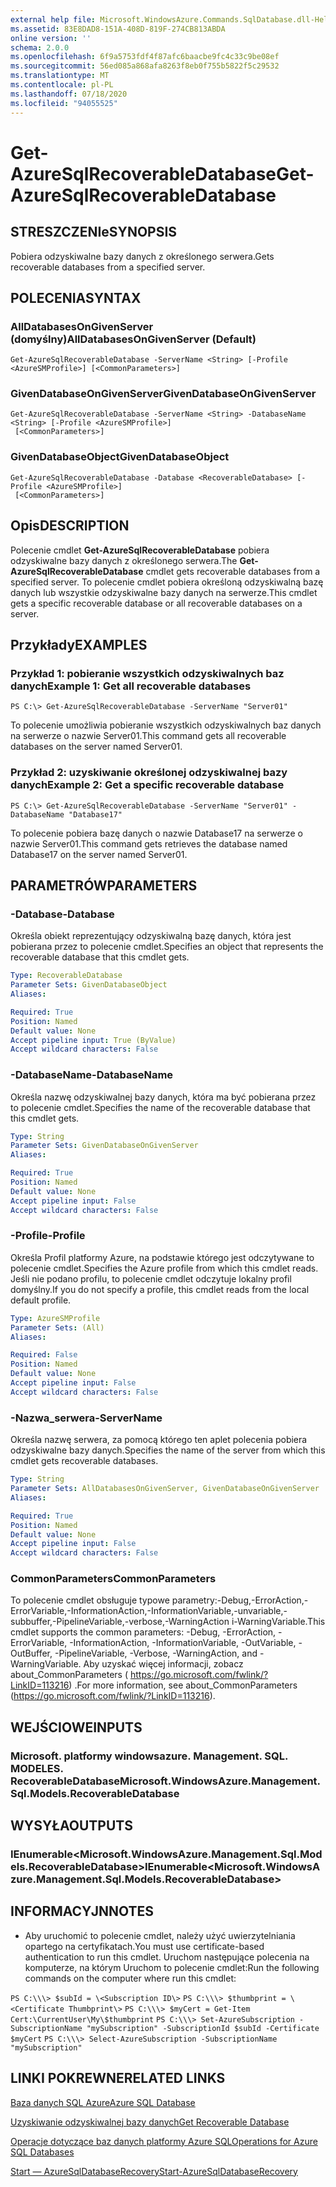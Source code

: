 ```yaml
---
external help file: Microsoft.WindowsAzure.Commands.SqlDatabase.dll-Help.xml
ms.assetid: 83E8DAD8-151A-408D-819F-274CB813ABDA
online version: ''
schema: 2.0.0
ms.openlocfilehash: 6f9a5753fdf4f87afc6baacbe9fc4c33c9be08ef
ms.sourcegitcommit: 56ed085a868afa8263f8eb0f755b5822f5c29532
ms.translationtype: MT
ms.contentlocale: pl-PL
ms.lasthandoff: 07/18/2020
ms.locfileid: "94055525"
---
```

# <span data-ttu-id="4a9fb-101">Get-AzureSqlRecoverableDatabase</span><span class="sxs-lookup"><span data-stu-id="4a9fb-101">Get-AzureSqlRecoverableDatabase</span></span>

## <span data-ttu-id="4a9fb-102">STRESZCZENIe</span><span class="sxs-lookup"><span data-stu-id="4a9fb-102">SYNOPSIS</span></span>
<span data-ttu-id="4a9fb-103">Pobiera odzyskiwalne bazy danych z określonego serwera.</span><span class="sxs-lookup"><span data-stu-id="4a9fb-103">Gets recoverable databases from a specified server.</span></span>

## <span data-ttu-id="4a9fb-104">POLECENIA</span><span class="sxs-lookup"><span data-stu-id="4a9fb-104">SYNTAX</span></span>

### <span data-ttu-id="4a9fb-105">AllDatabasesOnGivenServer (domyślny)</span><span class="sxs-lookup"><span data-stu-id="4a9fb-105">AllDatabasesOnGivenServer (Default)</span></span>
```
Get-AzureSqlRecoverableDatabase -ServerName <String> [-Profile <AzureSMProfile>] [<CommonParameters>]
```

### <span data-ttu-id="4a9fb-106">GivenDatabaseOnGivenServer</span><span class="sxs-lookup"><span data-stu-id="4a9fb-106">GivenDatabaseOnGivenServer</span></span>
```
Get-AzureSqlRecoverableDatabase -ServerName <String> -DatabaseName <String> [-Profile <AzureSMProfile>]
 [<CommonParameters>]
```

### <span data-ttu-id="4a9fb-107">GivenDatabaseObject</span><span class="sxs-lookup"><span data-stu-id="4a9fb-107">GivenDatabaseObject</span></span>
```
Get-AzureSqlRecoverableDatabase -Database <RecoverableDatabase> [-Profile <AzureSMProfile>]
 [<CommonParameters>]
```

## <span data-ttu-id="4a9fb-108">Opis</span><span class="sxs-lookup"><span data-stu-id="4a9fb-108">DESCRIPTION</span></span>
<span data-ttu-id="4a9fb-109">Polecenie cmdlet **Get-AzureSqlRecoverableDatabase** pobiera odzyskiwalne bazy danych z określonego serwera.</span><span class="sxs-lookup"><span data-stu-id="4a9fb-109">The **Get-AzureSqlRecoverableDatabase** cmdlet gets recoverable databases from a specified server.</span></span>
<span data-ttu-id="4a9fb-110">To polecenie cmdlet pobiera określoną odzyskiwalną bazę danych lub wszystkie odzyskiwalne bazy danych na serwerze.</span><span class="sxs-lookup"><span data-stu-id="4a9fb-110">This cmdlet gets a specific recoverable database or all recoverable databases on a server.</span></span>

## <span data-ttu-id="4a9fb-111">Przykłady</span><span class="sxs-lookup"><span data-stu-id="4a9fb-111">EXAMPLES</span></span>

### <span data-ttu-id="4a9fb-112">Przykład 1: pobieranie wszystkich odzyskiwalnych baz danych</span><span class="sxs-lookup"><span data-stu-id="4a9fb-112">Example 1: Get all recoverable databases</span></span>
```
PS C:\> Get-AzureSqlRecoverableDatabase -ServerName "Server01"
```

<span data-ttu-id="4a9fb-113">To polecenie umożliwia pobieranie wszystkich odzyskiwalnych baz danych na serwerze o nazwie Server01.</span><span class="sxs-lookup"><span data-stu-id="4a9fb-113">This command gets all recoverable databases on the server named Server01.</span></span>

### <span data-ttu-id="4a9fb-114">Przykład 2: uzyskiwanie określonej odzyskiwalnej bazy danych</span><span class="sxs-lookup"><span data-stu-id="4a9fb-114">Example 2: Get a specific recoverable database</span></span>
```
PS C:\> Get-AzureSqlRecoverableDatabase -ServerName "Server01" -DatabaseName "Database17"
```

<span data-ttu-id="4a9fb-115">To polecenie pobiera bazę danych o nazwie Database17 na serwerze o nazwie Server01.</span><span class="sxs-lookup"><span data-stu-id="4a9fb-115">This command gets retrieves the database named Database17 on the server named Server01.</span></span>

## <span data-ttu-id="4a9fb-116">PARAMETRÓW</span><span class="sxs-lookup"><span data-stu-id="4a9fb-116">PARAMETERS</span></span>

### <span data-ttu-id="4a9fb-117">-Database</span><span class="sxs-lookup"><span data-stu-id="4a9fb-117">-Database</span></span>
<span data-ttu-id="4a9fb-118">Określa obiekt reprezentujący odzyskiwalną bazę danych, która jest pobierana przez to polecenie cmdlet.</span><span class="sxs-lookup"><span data-stu-id="4a9fb-118">Specifies an object that represents the recoverable database that this cmdlet gets.</span></span>

```yaml
Type: RecoverableDatabase
Parameter Sets: GivenDatabaseObject
Aliases: 

Required: True
Position: Named
Default value: None
Accept pipeline input: True (ByValue)
Accept wildcard characters: False
```

### <span data-ttu-id="4a9fb-119">-DatabaseName</span><span class="sxs-lookup"><span data-stu-id="4a9fb-119">-DatabaseName</span></span>
<span data-ttu-id="4a9fb-120">Określa nazwę odzyskiwalnej bazy danych, która ma być pobierana przez to polecenie cmdlet.</span><span class="sxs-lookup"><span data-stu-id="4a9fb-120">Specifies the name of the recoverable database that this cmdlet gets.</span></span>

```yaml
Type: String
Parameter Sets: GivenDatabaseOnGivenServer
Aliases: 

Required: True
Position: Named
Default value: None
Accept pipeline input: False
Accept wildcard characters: False
```

### <span data-ttu-id="4a9fb-121">-Profile</span><span class="sxs-lookup"><span data-stu-id="4a9fb-121">-Profile</span></span>
<span data-ttu-id="4a9fb-122">Określa Profil platformy Azure, na podstawie którego jest odczytywane to polecenie cmdlet.</span><span class="sxs-lookup"><span data-stu-id="4a9fb-122">Specifies the Azure profile from which this cmdlet reads.</span></span>
<span data-ttu-id="4a9fb-123">Jeśli nie podano profilu, to polecenie cmdlet odczytuje lokalny profil domyślny.</span><span class="sxs-lookup"><span data-stu-id="4a9fb-123">If you do not specify a profile, this cmdlet reads from the local default profile.</span></span>

```yaml
Type: AzureSMProfile
Parameter Sets: (All)
Aliases: 

Required: False
Position: Named
Default value: None
Accept pipeline input: False
Accept wildcard characters: False
```

### <span data-ttu-id="4a9fb-124">-Nazwa_serwera</span><span class="sxs-lookup"><span data-stu-id="4a9fb-124">-ServerName</span></span>
<span data-ttu-id="4a9fb-125">Określa nazwę serwera, za pomocą którego ten aplet polecenia pobiera odzyskiwalne bazy danych.</span><span class="sxs-lookup"><span data-stu-id="4a9fb-125">Specifies the name of the server from which this cmdlet gets recoverable databases.</span></span>

```yaml
Type: String
Parameter Sets: AllDatabasesOnGivenServer, GivenDatabaseOnGivenServer
Aliases: 

Required: True
Position: Named
Default value: None
Accept pipeline input: False
Accept wildcard characters: False
```

### <span data-ttu-id="4a9fb-126">CommonParameters</span><span class="sxs-lookup"><span data-stu-id="4a9fb-126">CommonParameters</span></span>
<span data-ttu-id="4a9fb-127">To polecenie cmdlet obsługuje typowe parametry:-Debug,-ErrorAction,-ErrorVariable,-InformationAction,-InformationVariable,-unvariable,-subbuffer,-PipelineVariable,-verbose,-WarningAction i-WarningVariable.</span><span class="sxs-lookup"><span data-stu-id="4a9fb-127">This cmdlet supports the common parameters: -Debug, -ErrorAction, -ErrorVariable, -InformationAction, -InformationVariable, -OutVariable, -OutBuffer, -PipelineVariable, -Verbose, -WarningAction, and -WarningVariable.</span></span> <span data-ttu-id="4a9fb-128">Aby uzyskać więcej informacji, zobacz about_CommonParameters ( https://go.microsoft.com/fwlink/?LinkID=113216) .</span><span class="sxs-lookup"><span data-stu-id="4a9fb-128">For more information, see about_CommonParameters (https://go.microsoft.com/fwlink/?LinkID=113216).</span></span>

## <span data-ttu-id="4a9fb-129">WEJŚCIOWE</span><span class="sxs-lookup"><span data-stu-id="4a9fb-129">INPUTS</span></span>

### <span data-ttu-id="4a9fb-130">Microsoft. platformy windowsazure. Management. SQL. MODELES. RecoverableDatabase</span><span class="sxs-lookup"><span data-stu-id="4a9fb-130">Microsoft.WindowsAzure.Management.Sql.Models.RecoverableDatabase</span></span>

## <span data-ttu-id="4a9fb-131">WYSYŁA</span><span class="sxs-lookup"><span data-stu-id="4a9fb-131">OUTPUTS</span></span>

### <span data-ttu-id="4a9fb-132">IEnumerable\<Microsoft.WindowsAzure.Management.Sql.Models.RecoverableDatabase\></span><span class="sxs-lookup"><span data-stu-id="4a9fb-132">IEnumerable\<Microsoft.WindowsAzure.Management.Sql.Models.RecoverableDatabase\></span></span>

## <span data-ttu-id="4a9fb-133">INFORMACYJN</span><span class="sxs-lookup"><span data-stu-id="4a9fb-133">NOTES</span></span>
* <span data-ttu-id="4a9fb-134">Aby uruchomić to polecenie cmdlet, należy użyć uwierzytelniania opartego na certyfikatach.</span><span class="sxs-lookup"><span data-stu-id="4a9fb-134">You must use certificate-based authentication to run this cmdlet.</span></span> <span data-ttu-id="4a9fb-135">Uruchom następujące polecenia na komputerze, na którym Uruchom to polecenie cmdlet:</span><span class="sxs-lookup"><span data-stu-id="4a9fb-135">Run the following commands on the computer where run this cmdlet:</span></span> 

`PS C:\\\> $subId = \<Subscription ID\>`
`PS C:\\\> $thumbprint = \<Certificate Thumbprint\>`
`PS C:\\\> $myCert = Get-Item Cert:\CurrentUser\My\$thumbprint`
`PS C:\\\> Set-AzureSubscription -SubscriptionName "mySubscription" -SubscriptionId $subId -Certificate $myCert`
`PS C:\\\> Select-AzureSubscription -SubscriptionName "mySubscription"`

## <span data-ttu-id="4a9fb-136">LINKI POKREWNE</span><span class="sxs-lookup"><span data-stu-id="4a9fb-136">RELATED LINKS</span></span>

[<span data-ttu-id="4a9fb-137">Baza danych SQL Azure</span><span class="sxs-lookup"><span data-stu-id="4a9fb-137">Azure SQL Database</span></span>](https://azure.microsoft.com/en-us/services/sql-database/)

[<span data-ttu-id="4a9fb-138">Uzyskiwanie odzyskiwalnej bazy danych</span><span class="sxs-lookup"><span data-stu-id="4a9fb-138">Get Recoverable Database</span></span>](https://msdn.microsoft.com/en-us/library/azure/dn800985.aspx)

[<span data-ttu-id="4a9fb-139">Operacje dotyczące baz danych platformy Azure SQL</span><span class="sxs-lookup"><span data-stu-id="4a9fb-139">Operations for Azure SQL Databases</span></span>](https://msdn.microsoft.com/en-us/library/azure/dn505719.aspx)

[<span data-ttu-id="4a9fb-140">Start — AzureSqlDatabaseRecovery</span><span class="sxs-lookup"><span data-stu-id="4a9fb-140">Start-AzureSqlDatabaseRecovery</span></span>](./Start-AzureSqlDatabaseRecovery.md)


